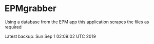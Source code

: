 # EPMgrabber
Using a database from the EPM app this application scrapes the files as required


Latest backup: Sun Sep 1 02:09:02 UTC 2019
